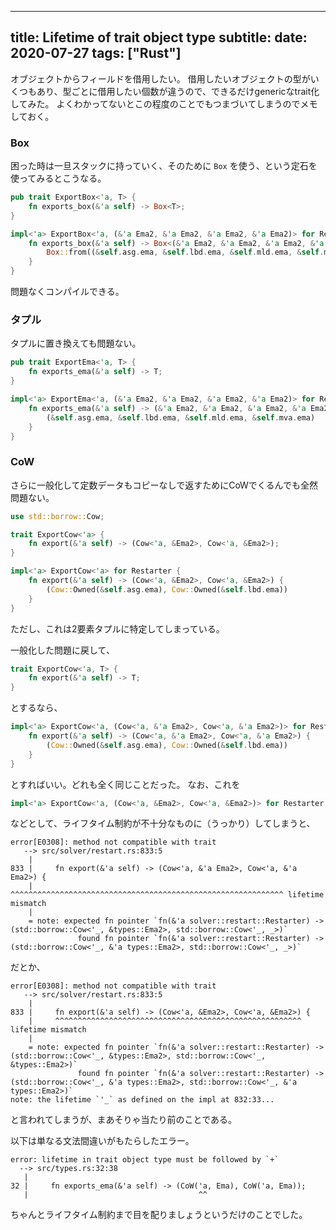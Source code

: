 ----
title: Lifetime of trait object type
subtitle:
date: 2020-07-27
tags: ["Rust"]
----
オブジェクトからフィールドを借用したい。
借用したいオブジェクトの型がいくつもあり、型ごとに借用したい個数が違うので、できるだけgenericなtrait化してみた。
よくわかってないとこの程度のことでもつまづいてしまうのでメモしておく。

### Box

困った時は一旦スタックに持っていく、そのために `Box` を使う、という定石を使ってみるとこうなる。

```rust
pub trait ExportBox<'a, T> {
    fn exports_box(&'a self) -> Box<T>;
}

impl<'a> ExportBox<'a, (&'a Ema2, &'a Ema2, &'a Ema2, &'a Ema2)> for Restarter {
    fn exports_box(&'a self) -> Box<(&'a Ema2, &'a Ema2, &'a Ema2, &'a Ema2)> {
        Box::from((&self.asg.ema, &self.lbd.ema, &self.mld.ema, &self.mva.ema))
    }
}
```

問題なくコンパイルできる。

### タプル

タプルに置き換えても問題ない。

```rust
pub trait ExportEma<'a, T> {
    fn exports_ema(&'a self) -> T;
}

impl<'a> ExportEma<'a, (&'a Ema2, &'a Ema2, &'a Ema2, &'a Ema2)> for Restarter {
    fn exports_ema(&'a self) -> (&'a Ema2, &'a Ema2, &'a Ema2, &'a Ema2) {
	    (&self.asg.ema, &self.lbd.ema, &self.mld.ema, &self.mva.ema)
    }
}
```

### CoW

さらに一般化して定数データもコピーなしで返すためにCoWでくるんでも全然問題ない。

```rust
use std::borrow::Cow;

trait ExportCow<'a> {
    fn export(&'a self) -> (Cow<'a, &Ema2>, Cow<'a, &Ema2>);
}

impl<'a> ExportCow<'a> for Restarter {
    fn export(&'a self) -> (Cow<'a, &Ema2>, Cow<'a, &Ema2>) {
        (Cow::Owned(&self.asg.ema), Cow::Owned(&self.lbd.ema))
    }
}
```

ただし、これは2要素タプルに特定してしまっている。

一般化した問題に戻して、

```rust
trait ExportCow<'a, T> {
    fn export(&'a self) -> T;
}
```

とするなら、

```rust
impl<'a> ExportCow<'a, (Cow<'a, &'a Ema2>, Cow<'a, &'a Ema2>)> for Restarter {
    fn export(&'a self) -> (Cow<'a, &'a Ema2>, Cow<'a, &'a Ema2>) {
        (Cow::Owned(&self.asg.ema), Cow::Owned(&self.lbd.ema))
    }
}
```

とすればいい。どれも全く同じことだった。
なお、これを

```rust
impl<'a> ExportCow<'a, (Cow<'a, &Ema2>, Cow<'a, &Ema2>)> for Restarter
```

などとして、ライフタイム制約が不十分なものに（うっかり）してしまうと、

```
error[E0308]: method not compatible with trait
   --> src/solver/restart.rs:833:5
    |
833 |     fn export(&'a self) -> (Cow<'a, &'a Ema2>, Cow<'a, &'a Ema2>) {
    |     ^^^^^^^^^^^^^^^^^^^^^^^^^^^^^^^^^^^^^^^^^^^^^^^^^^^^^^^^^^^^^ lifetime mismatch
    |
    = note: expected fn pointer `fn(&'a solver::restart::Restarter) -> (std::borrow::Cow<'_, &types::Ema2>, std::borrow::Cow<'_, _>)`
               found fn pointer `fn(&'a solver::restart::Restarter) -> (std::borrow::Cow<'_, &'a types::Ema2>, std::borrow::Cow<'_, _>)`
```

だとか、

```
error[E0308]: method not compatible with trait
   --> src/solver/restart.rs:833:5
    |
833 |     fn export(&'a self) -> (Cow<'a, &Ema2>, Cow<'a, &Ema2>) {
    |     ^^^^^^^^^^^^^^^^^^^^^^^^^^^^^^^^^^^^^^^^^^^^^^^^^^^^^^^ lifetime mismatch
    |
    = note: expected fn pointer `fn(&'a solver::restart::Restarter) -> (std::borrow::Cow<'_, &types::Ema2>, std::borrow::Cow<'_, &types::Ema2>)`
               found fn pointer `fn(&'a solver::restart::Restarter) -> (std::borrow::Cow<'_, &'a types::Ema2>, std::borrow::Cow<'_, &'a types::Ema2>)`
note: the lifetime `'_` as defined on the impl at 832:33...
```

と言われてしまうが、まあそりゃ当たり前のことである。

以下は単なる文法間違いがもたらしたエラー。

```
error: lifetime in trait object type must be followed by `+`
  --> src/types.rs:32:38
   |
32 |     fn exports_ema(&'a self) -> (CoW('a, Ema), CoW('a, Ema));
   |                                      ^^
```

ちゃんとライフタイム制約まで目を配りましょうというだけのことでした。
